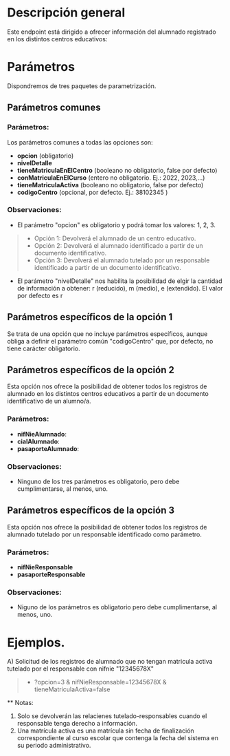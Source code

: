 # Descripción general

Este endpoint está dirigido a ofrecer información del alumnado registrado en los distintos centros educativos:

# Parámetros
Dispondremos de tres paquetes de parametrización.

## Parámetros comunes
### Parámetros:
Los parámetros comunes a todas las opciones son:
* **opcion**  (obligatorio)
* **nivelDetalle** 
* **tieneMatriculaEnElCentro** (booleano no obligatorio, false por defecto)
* **conMatriculaEnElCurso** (entero no obligatorio. Ej.: 2022, 2023,...)
* **tieneMatriculaActiva** (booleano no obligatorio, false por defecto)
* **codigoCentro** (opcional, por defecto. Ej.: 38102345 )


### Observaciones:
* El parámetro "opcion" es obligatorio y podrá tomar los valores: 1, 2, 3.
> * Opción 1: Devolverá el alumnado de un centro educativo.
> * Opción 2: Devolverá el alumnado identificado a partir de un documento identificativo.
> * Opción 3: Devolverá el alumnado tutelado por un responsable identificado a partir de un documento identificativo.

* El parámetro "nivelDetalle" nos habilita la posibilidad de elgir la cantidad de información a obtener: r (reducido), m (medio), e (extendido). El valor por defecto es r

## Parámetros específicos de la opción 1
Se trata de una opción que no incluye parámetros específicos, aunque obliga a definir el parámetro común "codigoCentro" que, por defecto, no tiene carácter obligatorio.

## Parámetros específicos de la opción 2
Esta opción nos ofrece la posibilidad de obtener todos los registros de alumnado en los distintos centros educativos a partir de un documento identificativo de un alumno/a.

### Parámetros:
* **nifNieAlumnado**: 
* **cialAlumnado**: 
* **pasaporteAlumnado**: 

### Observaciones:
* Ninguno de los tres parámetros es obligatorio, pero debe cumplimentarse, al menos, uno.

## Parámetros específicos de la opción 3
Esta opción nos ofrece la posibilidad de obtener todos los registros de alumnado tutelado por un responsable identificado como parámetro.

### Parámetros:
* **nifNieResponsable**
* **pasaporteResponsable**

### Observaciones:
* Niguno de los parámetros es obligatorio pero debe cumplimentarse, al menos, uno.


# Ejemplos.

A) Solicitud de los registros de alumnado que no tengan matricula activa tutelado por el responsable con nifnie "12345678X"
> * ?opcion=3 & nifNieResponsable=12345678X & tieneMatriculaActiva=false 



** Notas: 

1) Solo se devolverán las relacienes tutelado-responsables cuando el responsable tenga derecho a información.
2) Una matrícula activa es una matrícula sin fecha de finalización correspondiente al curso escolar que contenga la fecha del sistema en su periodo administrativo.

